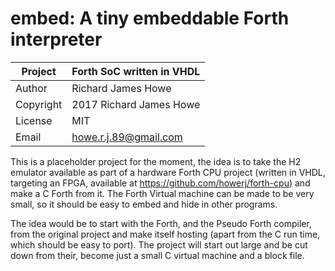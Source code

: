 # embed: A tiny embeddable Forth interpreter 

| Project   | Forth SoC written in VHDL |
| --------- | ------------------------- |
| Author    | Richard James Howe        |
| Copyright | 2017 Richard James Howe   |
| License   | MIT                       |
| Email     | howe.r.j.89@gmail.com     |


This is a placeholder project for the moment, the idea is to take the H2
emulator available as part of a hardware Forth CPU project (written in VHDL,
targeting an FPGA, available at <https://github.com/howerj/forth-cpu>) and 
make a C Forth from it. The Forth Virtual machine can be
made to be very small, so it should be easy to embed and hide in other
programs.

The idea would be to start with the Forth, and the Pseudo Forth compiler, from the
original project and make itself hosting (apart from the C run time, which
should be easy to port). The project will start out large and be cut down from
their, become just a small C virtual machine and a block file.


